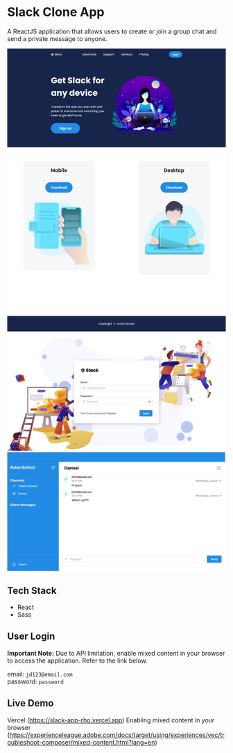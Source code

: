 # Slack Clone App

A ReactJS application that allows users to create or join a group chat and send a private message to anyone.

![landing](./src/assets/img/landing-page.png)
![sign-in](./src/assets/img/sign-in.png)
![main](./src/assets/img/main.png)

## Tech Stack

- React
- Sass

## User Login

**Important Note:** Due to API limitation, enable mixed content in your browser to access the application. Refer to the link below.

email: `jd123@email.com` <br>
password: `password`

## Live Demo

Vercel (https://slack-app-rho.vercel.app)
Enabling mixed content in your browser (https://experienceleague.adobe.com/docs/target/using/experiences/vec/troubleshoot-composer/mixed-content.html?lang=en)
